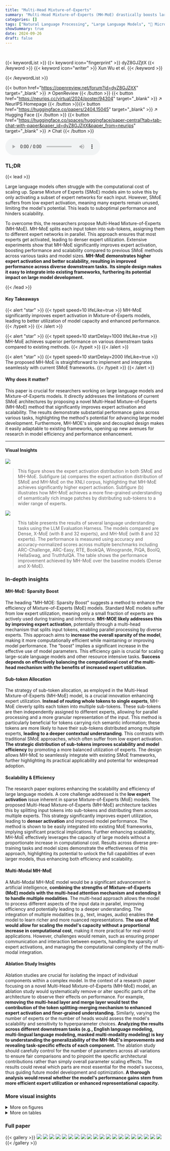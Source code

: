 ```yaml
---
title: "Multi-Head Mixture-of-Experts"
summary: "Multi-Head Mixture-of-Experts (MH-MoE) drastically boosts large language model efficiency by activating almost all expert networks, achieving superior performance compared to existing Sparse Mixture-o..."
categories: []
tags: ["Natural Language Processing", "Large Language Models", "🏢 Microsoft Research",]
showSummary: true
date: 2024-09-26
draft: false
---
```


<br>

{{< keywordList >}}
{{< keyword icon="fingerprint" >}} dyZ8GJZjtX {{< /keyword >}}
{{< keyword icon="writer" >}} Xun Wu et el. {{< /keyword >}}
 
{{< /keywordList >}}

{{< button href="https://openreview.net/forum?id=dyZ8GJZjtX" target="_blank" >}}
↗ OpenReview
{{< /button >}}
{{< button href="https://neurips.cc/virtual/2024/poster/94304" target="_blank" >}}
↗ NeurIPS Homepage
{{< /button >}}{{< button href="https://huggingface.co/papers/2404.15045" target="_blank" >}}
↗ Hugging Face
{{< /button >}}
{{< button href="https://huggingface.co/spaces/huggingface/paper-central?tab=tab-chat-with-paper&paper_id=dyZ8GJZjtX&paper_from=neurips" target="_blank" >}}
↗ Chat
{{< /button >}}



<audio controls>
    <source src="https://ai-paper-reviewer.com/dyZ8GJZjtX/podcast.wav" type="audio/wav">
    Your browser does not support the audio element.
</audio>


### TL;DR


{{< lead >}}

Large language models often struggle with the computational cost of scaling up. Sparse Mixture of Experts (SMoE) models aim to solve this by only activating a subset of expert networks for each input. However, SMoE suffers from low expert activation, meaning many experts remain unused, limiting the model's potential. This leads to suboptimal performance and hinders scalability. 

To overcome this, the researchers propose Multi-Head Mixture-of-Experts (MH-MoE). MH-MoE splits each input token into sub-tokens, assigning them to different expert networks in parallel. This approach ensures that most experts get activated, leading to denser expert utilization.  Extensive experiments show that MH-MoE significantly improves expert activation, boosting performance and scalability compared to previous SMoE methods across various tasks and model sizes. **MH-MoE demonstrates higher expert activation and better scalability, resulting in improved performance across diverse downstream tasks.**  **Its simple design makes it easy to integrate into existing frameworks, furthering its potential impact on large model development.**

{{< /lead >}}


#### Key Takeaways

{{< alert "star" >}}
{{< typeit speed=10 lifeLike=true >}} MH-MoE significantly improves expert activation in Mixture-of-Experts models, leading to better utilization of model capacity and enhanced performance. {{< /typeit >}}
{{< /alert >}}

{{< alert "star" >}}
{{< typeit speed=10 startDelay=1000 lifeLike=true >}} MH-MoE achieves superior performance on various downstream tasks compared to existing methods. {{< /typeit >}}
{{< /alert >}}

{{< alert "star" >}}
{{< typeit speed=10 startDelay=2000 lifeLike=true >}} The proposed MH-MoE is straightforward to implement and integrates seamlessly with current SMoE frameworks. {{< /typeit >}}
{{< /alert >}}

#### Why does it matter?
This paper is crucial for researchers working on large language models and Mixture-of-Experts models.  It directly addresses the limitations of current SMoE architectures by proposing a novel Multi-Head Mixture-of-Experts (MH-MoE) method that significantly improves expert activation and scalability.  The results demonstrate substantial performance gains across various tasks, highlighting the method's potential for advancing large model development.  Furthermore, MH-MOE's simple and decoupled design makes it easily adaptable to existing frameworks, opening up new avenues for research in model efficiency and performance enhancement.

------
#### Visual Insights



![](https://ai-paper-reviewer.com/dyZ8GJZjtX/figures_1_1.jpg)

> This figure shows the expert activation distribution in both SMoE and MH-MoE. Subfigure (a) compares the expert activation distribution of SMoE and MH-MoE on the XNLI corpus, highlighting that MH-MoE achieves significantly higher expert activation. Subfigure (b) illustrates how MH-MoE achieves a more fine-grained understanding of semantically rich image patches by distributing sub-tokens to a wider range of experts.





![](https://ai-paper-reviewer.com/dyZ8GJZjtX/tables_5_1.jpg)

> This table presents the results of several language understanding tasks using the LLM Evaluation Harness.  The models compared are Dense, X-MoE (with 8 and 32 experts), and MH-MoE (with 8 and 32 experts).  The performance is measured using accuracy and accuracy-normalized scores across multiple benchmarks including ARC-Challenge, ARC-Easy, RTE, BookQA, Winogrande, PiQA, BoolQ, HellaSwag, and TruthfulQA.  The table shows the performance improvement achieved by MH-MoE over the baseline models (Dense and X-MoE).





### In-depth insights


#### MH-MoE: Sparsity Boost
The heading "MH-MOE: Sparsity Boost" suggests a method to enhance the efficiency of Mixture-of-Experts (MoE) models.  Standard MoE models suffer from low expert utilization, meaning only a small fraction of experts are actively used during training and inference.  **MH-MOE likely addresses this by improving expert activation**, potentially through a multi-head mechanism that splits input tokens, enabling parallel processing by diverse experts. This approach aims to **increase the overall sparsity of the model**, making it more computationally efficient while maintaining or improving model performance. The "boost" implies a significant increase in the effective use of model parameters.  This efficiency gain is crucial for scaling large-scale language models and other resource intensive tasks.  **Success depends on effectively balancing the computational cost of the multi-head mechanism with the benefits of increased expert utilization.**

#### Sub-token Allocation
The strategy of sub-token allocation, as employed in the Multi-Head Mixture-of-Experts (MH-MoE) model, is a crucial innovation enhancing expert utilization.  **Instead of routing whole tokens to single experts**, MH-MoE cleverly splits each token into multiple sub-tokens. These sub-tokens are then independently assigned to different experts, allowing for parallel processing and a more granular representation of the input. This method is particularly beneficial for tokens carrying rich semantic information; these tokens are more likely to have their sub-tokens distributed among multiple experts, **leading to a deeper contextual understanding**.  This contrasts with traditional SMoE approaches, which often suffer from low expert activation.  **The strategic distribution of sub-tokens improves scalability and model efficiency** by promoting a more balanced utilization of experts.  The design allows MH-MoE to seamlessly integrate with existing SMoE frameworks, further highlighting its practical applicability and potential for widespread adoption.

#### Scalability & Efficiency
The research paper explores enhancing the scalability and efficiency of large language models.  A core challenge addressed is the **low expert activation** issue inherent in sparse Mixture-of-Experts (MoE) models. The proposed Multi-Head Mixture-of-Experts (MH-MoE) architecture tackles this by splitting input tokens into sub-tokens and distributing them across multiple experts. This strategy significantly improves expert utilization, leading to **denser activation** and improved model performance.  The method is shown to be easily integrated into existing MoE frameworks, implying significant practical implications.  Further enhancing scalability,  MH-MoE effectively leverages the capacity of large models without a proportionate increase in computational cost.  Results across diverse pre-training tasks and model sizes demonstrate the effectiveness of this approach, highlighting its potential to unlock the full capabilities of even larger models, thus enhancing both efficiency and scalability.

#### Multi-Modal MH-MoE
A Multi-Modal MH-MoE model would be a significant advancement in artificial intelligence, **combining the strengths of Mixture-of-Experts (MoE) models with the multi-head attention mechanism and extending it to handle multiple modalities**.  The multi-head approach allows the model to process different aspects of the input data in parallel, improving efficiency and potentially leading to a deeper understanding. The integration of multiple modalities (e.g., text, images, audio) enables the model to learn richer and more nuanced representations. **The use of MoE would allow for scaling the model's capacity without a proportional increase in computational cost**, making it more practical for real-world applications. However, challenges would remain, such as ensuring proper communication and interaction between experts, handling the sparsity of expert activations, and managing the computational complexity of the multi-modal integration.

#### Ablation Study Insights
Ablation studies are crucial for isolating the impact of individual components within a complex model.  In the context of a research paper focusing on a novel Multi-Head Mixture-of-Experts (MH-MoE) model, an ablation study would systematically remove or alter specific parts of the architecture to observe their effects on performance. For example, **removing the multi-head layer and merge layer would test the contribution of the token splitting-merging mechanism to enhanced expert activation and finer-grained understanding.**  Similarly, varying the number of experts or the number of heads would assess the model's scalability and sensitivity to hyperparameter choices.  **Analyzing the results across different downstream tasks (e.g., English language modeling, multi-lingual language modeling, masked multi-modality modeling) is key to understanding the generalizability of the MH-MoE's improvements and revealing task-specific effects of each component.** The ablation study should carefully control for the number of parameters across all variations to ensure fair comparisons and to pinpoint the specific architectural contributions rather than simply overall parameter scaling effects.  The results could reveal which parts are most essential for the model's success, thus guiding future model development and optimization.  **A thorough analysis would reveal whether the model's performance gains stem from more efficient expert utilization or enhanced representational capacity.**


### More visual insights

<details>
<summary>More on figures
</summary>


![](https://ai-paper-reviewer.com/dyZ8GJZjtX/figures_2_1.jpg)

> This figure illustrates the workflow of the Multi-Head Mixture-of-Experts (MH-MoE) model.  It shows how input tokens (both vision and language data) are split into sub-tokens, which are then independently processed by different expert networks. The sub-tokens are assigned to experts based on their content (using a routing mechanism). This parallel processing improves the model's ability to handle nuanced linguistic and visual information. Finally, the processed sub-tokens are merged to produce the final output. The example uses images with captions in English and Italian. Note that the experts are attending to different aspects of the image and different meanings of the word “camera” in the two languages.


![](https://ai-paper-reviewer.com/dyZ8GJZjtX/figures_3_1.jpg)

> This figure compares the architectures of a standard Sparse Mixture of Experts (SMoE) layer and the proposed Multi-Head Mixture of Experts (MH-MoE) layer.  The SMoE architecture shows a single token being routed to a subset of expert networks based on routing scores.  The MH-MoE architecture shows the input token being split into multiple sub-tokens, each independently routed to expert networks. A merging layer then combines the outputs of the experts into a single output vector for the next layer. The key difference is that MH-MoE uses a multi-head mechanism to improve expert utilization and capture information from different representation spaces.


![](https://ai-paper-reviewer.com/dyZ8GJZjtX/figures_5_1.jpg)

> The figure displays the perplexity curves during training for three pre-training tasks: English-focused language modeling, multi-lingual language modeling, and masked multi-modal modeling.  Four model variations are compared: Dense (a traditional dense model), X-MoE (a standard sparse mixture-of-experts model), and MH-MoE with both 8 and 32 experts. The plots illustrate the performance of each model across different training steps. The results show that MH-MoE consistently achieves lower perplexity than the other models, indicating improved learning efficiency and better language representation. The perplexity decrease is also more pronounced in MH-MoE as the number of experts increases.


![](https://ai-paper-reviewer.com/dyZ8GJZjtX/figures_6_1.jpg)

> The figure shows the perplexity curves for three different pre-training tasks (English-focused language modeling, multi-lingual language modeling, and masked multi-modal modeling) across different training steps for three different models (Dense, X-MoE, and MH-MoE).  It demonstrates the performance of MH-MoE compared to the baseline models across various pre-training tasks.  The lower perplexity indicates better performance, which is shown consistently by MH-MoE in all tasks. It also shows the impact of increasing the number of experts from 8 to 32.


![](https://ai-paper-reviewer.com/dyZ8GJZjtX/figures_7_1.jpg)

> This figure compares the distribution of expert activation in X-MoE and MH-MoE models across different numbers of heads (h).  It shows heatmaps representing the activation frequency of each expert across multiple layers for each model.  The heatmaps visually demonstrate that MH-MoE achieves a more even distribution of expert activation compared to X-MoE, indicating a more efficient utilization of experts. The impact of increasing the number of heads (h) on expert activation is also illustrated.


![](https://ai-paper-reviewer.com/dyZ8GJZjtX/figures_7_2.jpg)

> This figure presents a comparative analysis of X-MoE and MH-MoE across three key aspects: upstream training perplexity, downstream accuracy on the hellaswag task, and sub-token assignment diversity.  Panel (a) shows that MH-MoE consistently achieves lower perplexity than X-MoE as the number of experts increases, demonstrating its superior training efficiency. Panel (b) illustrates that MH-MoE yields higher accuracy on the hellaswag task compared to X-MoE, highlighting its improved performance in downstream tasks. Lastly, panel (c) reveals that MH-MoE exhibits a greater diversity in sub-token assignment, distributing sub-tokens to a wider range of experts, especially for polysemous and false cognate tokens (P&F), indicating enhanced semantic understanding.


![](https://ai-paper-reviewer.com/dyZ8GJZjtX/figures_15_1.jpg)

> This figure shows the expert activation distribution in the standard SMoE model and the proposed MH-MoE model.  Figure 1(a) compares the activation ratio of experts in each layer for both models on the XNLI corpus.  It demonstrates that MH-MoE achieves significantly higher expert activation. Figure 1(b) illustrates that MH-MoE achieves a finer-grained understanding of semantically rich image patches by distributing sub-tokens from these patches to a more diverse set of experts, indicated by brighter colors in the image. This suggests that MH-MoE can better capture subtle differences in complex data through the use of multiple representation spaces across the experts.


![](https://ai-paper-reviewer.com/dyZ8GJZjtX/figures_15_2.jpg)

> This figure compares the performance of different kernel sizes (K) and strides (S) used in a Conv1D layer for token splitting in the MH-MoE model.  It shows that varying the kernel size and stride affects the model's performance, measured by perplexity on a downstream task.  The best performing configuration indicates that finding optimal parameters for token splitting is crucial for achieving the best results with MH-MoE.


![](https://ai-paper-reviewer.com/dyZ8GJZjtX/figures_16_1.jpg)

> The figure showcases the validation perplexity curves for Dense, X-MoE, and MH-MoE across three pre-training tasks (English-focused language modeling, multi-lingual language modeling, and masked multi-modal modeling).  The curves show the perplexity over training steps for different model architectures and the number of experts used. MH-MoE consistently demonstrates lower perplexity than X-MoE and Dense models. The perplexity decreases as the number of experts increases for all models, highlighting improved model capability with more parameters.


![](https://ai-paper-reviewer.com/dyZ8GJZjtX/figures_16_2.jpg)

> This figure shows the validation perplexity curves for both X-MoE and MH-MoE models with varying numbers of experts (8, 32, 64, 128, 256) during the training process.  It illustrates the performance of the models across different scales, allowing for a comparison of their learning efficiency and overall performance. The lower the perplexity, the better the model's performance. The curves clearly show how MH-MoE consistently outperforms X-MoE across all scales and expert counts, demonstrating its improved learning efficiency. The results also demonstrate that increasing the number of experts generally leads to lower perplexity, highlighting the scalability of both models.


![](https://ai-paper-reviewer.com/dyZ8GJZjtX/figures_17_1.jpg)

> This figure shows two key aspects of the proposed Multi-Head Mixture-of-Experts (MH-MoE) model. (a) compares the expert activation distribution in MH-MoE and the standard Sparse Mixture-of-Experts (SMoE) model on the XNLI dataset.  It highlights that MH-MoE achieves significantly higher expert activation (90.71% vs 8.33%), indicating better utilization of model capacity. (b) illustrates how MH-MoE processes semantically rich image patches by splitting tokens into sub-tokens and assigning them to multiple distinct experts. This allows for a more nuanced and granular understanding of semantic information within the image.


</details>




<details>
<summary>More on tables
</summary>


![](https://ai-paper-reviewer.com/dyZ8GJZjtX/tables_5_2.jpg)
> This table presents the results of the upstream perplexity evaluation for the English-focused language modeling, multi-lingual language modeling, and masked multi-modal modeling tasks.  The perplexity, a measure of how well the model predicts the next word in a sequence, is reported for two different expert settings: 8 experts and 32 experts. Lower perplexity values indicate better model performance.

![](https://ai-paper-reviewer.com/dyZ8GJZjtX/tables_6_1.jpg)
> This table presents the results of multilingual understanding tasks evaluated using the LLM Evaluation Harness.  It compares the performance of four different models: Dense, X-MoE (with 8 and 32 experts), and MH-MoE (with 8 and 32 experts). The performance is measured using accuracy and accuracy normalization scores across 14 different languages.  The table shows how the proposed MH-MoE model outperforms other models, particularly when a larger number of experts are used.

![](https://ai-paper-reviewer.com/dyZ8GJZjtX/tables_6_2.jpg)
> This table presents the performance of three different models (Dense, X-MoE, and MH-MoE) on three downstream tasks: Visual Question Answering (VQAv2), Numerical Visual Reasoning (NLVR2), and COCO Captioning.  The results show the performance metrics for each model on the respective datasets, demonstrating the improvement achieved by MH-MoE over the baseline models.

![](https://ai-paper-reviewer.com/dyZ8GJZjtX/tables_7_1.jpg)
> This table presents the results of ablation experiments conducted to analyze the impact of different components of the MH-MoE model on its performance. Specifically, it investigates the contributions of MLP layers and the Token-Splitting-Merging (TSM) operation. The table shows the perplexity achieved by different model variations: Dense (baseline without any MoE components), Dense with MLP layers, X-MoE (another MoE baseline without MH-MoE components), X-MoE with MLP layers, MH-MoE without TSM, MH-MoE without MLP layers, and the full MH-MoE model.  The results highlight the individual and combined effects of the MLP layers and TSM on the model's performance, indicating the importance of both for optimal results.

![](https://ai-paper-reviewer.com/dyZ8GJZjtX/tables_8_1.jpg)
> This table presents the performance comparison of three different models (Dense, SMoE, and MH-MoE) on three pure vision tasks: classification on ImageNet-1k, object detection, and instance segmentation on COCO.  The number of experts used in the SMoE and MH-MoE models is 8. The metrics used for evaluation are accuracy (ACC) for classification and Average Precision (AP), AP at 50% IoU (AP50), AP at 75% IoU (AP75), and Average Precision for instance segmentation (APmask) for the detection and segmentation tasks.

![](https://ai-paper-reviewer.com/dyZ8GJZjtX/tables_12_1.jpg)
> This table details the datasets used for pre-training the Masked Multi-modal model.  It lists the type of data (Image-Text Pairs, Images, and Text), their respective sources (e.g., Conceptual Captions, ImageNet-21K, English Wikipedia), and their sizes (number of pairs, images, and total size in GB).  All data sources are publicly available for academic use.

![](https://ai-paper-reviewer.com/dyZ8GJZjtX/tables_12_2.jpg)
> This table shows the hyperparameters used for three different model architectures: Dense, X-MoE, and MH-MoE.  It details the settings for various aspects of the models, including the number of feed-forward networks (FFNs) within each layer, expert embedding dimensions, initialized gating temperature, number of transformer blocks, hidden size, FFN inner hidden size, number of attention heads, and the frequency with which sparse mixture-of-experts (SMoE) are activated.

![](https://ai-paper-reviewer.com/dyZ8GJZjtX/tables_13_1.jpg)
> This table details the hyperparameters used during the pre-training phase for three distinct tasks: English-focused language modeling, multi-lingual language modeling, and masked multi-modality modeling.  For each task, it specifies settings such as batch size, optimizer, learning rate schedule, and other key training parameters. The differences in hyperparameters across tasks reflect the varying nature and requirements of each modeling approach.

![](https://ai-paper-reviewer.com/dyZ8GJZjtX/tables_13_2.jpg)
> This table details the parameter counts for the Dense, X-MoE, and MH-MoE models across three pre-training tasks with varying numbers of experts.  It breaks down the parameter counts into 'non-expert' parameters (shared components) and 'expert' parameters (those specific to each expert). The table highlights the impact of adding experts on the overall model size for each of the three tasks.

![](https://ai-paper-reviewer.com/dyZ8GJZjtX/tables_15_1.jpg)
> This table presents the results of experiments evaluating the impact of varying the number of MLP layers (n) on the model's performance.  The results are averaged over five runs to account for variations due to randomness in the training process.  The table shows the upstream perplexity (a measure of the model's performance on a language modeling task) and downstream performance on three different Natural Language Understanding (NLU) tasks: RTE, PIQA, and Winogrande.  The aim is to determine if adding more MLP layers improves the model's overall performance.

</details>




### Full paper

{{< gallery >}}
<img src="https://ai-paper-reviewer.com/dyZ8GJZjtX/1.png" class="grid-w50 md:grid-w33 xl:grid-w25" />
<img src="https://ai-paper-reviewer.com/dyZ8GJZjtX/2.png" class="grid-w50 md:grid-w33 xl:grid-w25" />
<img src="https://ai-paper-reviewer.com/dyZ8GJZjtX/3.png" class="grid-w50 md:grid-w33 xl:grid-w25" />
<img src="https://ai-paper-reviewer.com/dyZ8GJZjtX/4.png" class="grid-w50 md:grid-w33 xl:grid-w25" />
<img src="https://ai-paper-reviewer.com/dyZ8GJZjtX/5.png" class="grid-w50 md:grid-w33 xl:grid-w25" />
<img src="https://ai-paper-reviewer.com/dyZ8GJZjtX/6.png" class="grid-w50 md:grid-w33 xl:grid-w25" />
<img src="https://ai-paper-reviewer.com/dyZ8GJZjtX/7.png" class="grid-w50 md:grid-w33 xl:grid-w25" />
<img src="https://ai-paper-reviewer.com/dyZ8GJZjtX/8.png" class="grid-w50 md:grid-w33 xl:grid-w25" />
<img src="https://ai-paper-reviewer.com/dyZ8GJZjtX/9.png" class="grid-w50 md:grid-w33 xl:grid-w25" />
<img src="https://ai-paper-reviewer.com/dyZ8GJZjtX/10.png" class="grid-w50 md:grid-w33 xl:grid-w25" />
<img src="https://ai-paper-reviewer.com/dyZ8GJZjtX/11.png" class="grid-w50 md:grid-w33 xl:grid-w25" />
<img src="https://ai-paper-reviewer.com/dyZ8GJZjtX/12.png" class="grid-w50 md:grid-w33 xl:grid-w25" />
<img src="https://ai-paper-reviewer.com/dyZ8GJZjtX/13.png" class="grid-w50 md:grid-w33 xl:grid-w25" />
<img src="https://ai-paper-reviewer.com/dyZ8GJZjtX/14.png" class="grid-w50 md:grid-w33 xl:grid-w25" />
<img src="https://ai-paper-reviewer.com/dyZ8GJZjtX/15.png" class="grid-w50 md:grid-w33 xl:grid-w25" />
<img src="https://ai-paper-reviewer.com/dyZ8GJZjtX/16.png" class="grid-w50 md:grid-w33 xl:grid-w25" />
<img src="https://ai-paper-reviewer.com/dyZ8GJZjtX/17.png" class="grid-w50 md:grid-w33 xl:grid-w25" />
<img src="https://ai-paper-reviewer.com/dyZ8GJZjtX/18.png" class="grid-w50 md:grid-w33 xl:grid-w25" />
<img src="https://ai-paper-reviewer.com/dyZ8GJZjtX/19.png" class="grid-w50 md:grid-w33 xl:grid-w25" />
<img src="https://ai-paper-reviewer.com/dyZ8GJZjtX/20.png" class="grid-w50 md:grid-w33 xl:grid-w25" />
{{< /gallery >}}